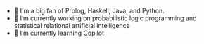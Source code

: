 
- 🎊 I'm a big fan of Prolog, Haskell, Java, and Python.
- 🔭 I’m currently working on probabilistic logic programming and statistical relational artificial intelligence
- 🌱 I’m currently learning Copilot
